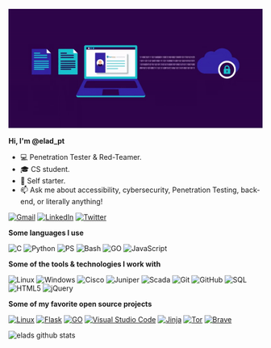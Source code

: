 ![Header](https://github.com/Sh3lldor/Sh3lldor/blob/master/cyber.gif)


**Hi, I'm @elad_pt**

-   :computer: Penetration Tester & Red-Teamer.
-   :mortar_board: CS student.
-   :mount_fuji: Self starter.
-   :mailbox: Ask me about accessibility, cybersecurity, Penetration Testing, back-end, or literally anything!

[![Gmail](https://img.shields.io/badge/-GMAIL-D14836?style=for-the-badge&logo=gmail&logoColor=white)](mailto:eladpt7@gmail.com)
[![LinkedIn](https://img.shields.io/badge/-LINKEDIN-0077B5?style=for-the-badge&logo=linkedin&logoColor=white)](https://www.linkedin.com/in/eladpt/)
[![Twitter](https://img.shields.io/badge/-Twitter-0077B5?style=for-the-badge&logo=twitter&logoColor=white)](https://twitter.com/Elad_PT)

**Some languages I use**

![C](https://img.shields.io/badge/-C-000000?style=flat&logo=C)
![Python](https://img.shields.io/badge/-Python-000000?style=flat&logo=python)
![PS](https://img.shields.io/badge/Powershell-v6.0-blue)
![Bash](https://img.shields.io/badge/Bash-blue)
![GO](https://img.shields.io/badge/GO-blue)
![JavaScript](https://img.shields.io/badge/-JavaScript-000000?style=flat&logo=javascript)

**Some of the tools & technologies I work with**

![Linux](https://img.shields.io/badge/-Linux-000000?style=flat&logo=linux&logoColor=FCC624)
![Windows](https://img.shields.io/badge/Windows-red)
![Cisco](https://img.shields.io/badge/Cisco-blue)
![Juniper](https://img.shields.io/badge/Juniper-green)
![Scada](https://img.shields.io/badge/Scada-purple)
![Git](https://img.shields.io/badge/-Git-000000?style=flat&logo=git&logoColor=F05032)
![GitHub](https://img.shields.io/badge/-GitHub-000000?style=flat&logo=github&logoColor=FFFFFF)
![SQL](https://img.shields.io/badge/-SQL-000000?style=flat&logo=MySQL)
![HTML5](https://img.shields.io/badge/-HTML5-000000?style=flat&logo=HTML5)
![jQuery](https://img.shields.io/badge/-jQuery-000000?style=flat&logo=jQuery&logoColor=0769AD)


**Some of my favorite open source projects**

[![Linux](https://img.shields.io/badge/Linux-blue)](https://github.com/torvalds/linux)
[![Flask](https://img.shields.io/badge/flask-v1.1.1-blue)](https://github.com/pallets/flask)
[![GO](https://img.shields.io/badge/GO-green)](https://github.com/golang/go)
[![Visual Studio Code](https://img.shields.io/badge/-VSCode-000000?style=flat&logo=visual-studio-code&logoColor=007ACC)](https://github.com/microsoft/vscode)
[![Jinja](https://img.shields.io/badge/Jinja-v2.11.2-blue)](https://github.com/pallets/jinja)
[![Tor](https://img.shields.io/badge/-Tor-000000?style=flat&logo=tor&logoColor=7E4798)](https://www.torproject.org/)
[![Brave](https://img.shields.io/badge/Brave-red)](https://github.com/brave/brave-browser)

![elads github stats](https://github-readme-stats.vercel.app/api?username=Sh3lldor&count_private=true&show_icons=true&theme=dracula)
